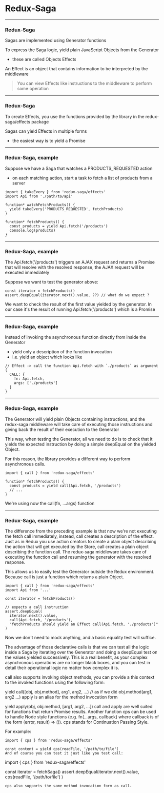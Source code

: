# Redux-Saga

---
### Redux-Saga
Sagas are implemented using Generator functions
 
To express the Saga logic, yield plain JavaScript Objects from the Generator
- these are called Objects Effects

An Effect is an object that contains information to be interpreted by the middleware

> You can view Effects like instructions to the middleware to perform some operation


---
### Redux-Saga
To create Effects, you use the functions provided by the library in the redux-saga/effects package

Sagas can yield Effects in multiple forms
- the easiest way is to yield a Promise

---
### Redux-Saga, example
Suppose we have a Saga that watches a PRODUCTS_REQUESTED action
- on each matching action, start a task to fetch a list of products from a server

```
import { takeEvery } from 'redux-saga/effects'
import Api from './path/to/api'

function* watchFetchProducts() {
  yield takeEvery('PRODUCTS_REQUESTED', fetchProducts)
}

function* fetchProducts() {
  const products = yield Api.fetch('/products')
  console.log(products)
}
```

---
### Redux-Saga, example

The Api.fetch('/products') triggers an AJAX request and returns a Promise that will resolve with the resolved response, the AJAX request will be executed immediately

Suppose we want to test the generator above:
```
const iterator = fetchProducts()
assert.deepEqual(iterator.next().value, ??) // what do we expect ?
```

We want to check the result of the first value yielded by the generator. In our case it's the result of running Api.fetch('/products') which is a Promise 


---
### Redux-Saga, example
Instead of invoking the asynchronous function directly from inside the Generator
- yield only a description of the function invocation
- i.e. yield an object which looks like

```
// Effect -> call the function Api.fetch with `./products` as argument
{
  CALL: {
    fn: Api.fetch,
    args: ['./products']
  }
}
```

---
### Redux-Saga, example
The Generator will yield plain Objects containing instructions, and the redux-saga middleware will take care of executing those instructions and giving back the result of their execution to the Generator

This way, when testing the Generator, all we need to do is to check that it yields the expected instruction by doing a simple deepEqual on the yielded Object.

For this reason, the library provides a different way to perform asynchronous calls.
```
import { call } from 'redux-saga/effects'

function* fetchProducts() {
  const products = yield call(Api.fetch, '/products')
  // ...
}
```
We're using now the call(fn, ...args) function

---
### Redux-Saga, example

The difference from the preceding example is that now we're not executing the fetch call immediately, instead, call creates a description of the effect. Just as in Redux you use action creators to create a plain object describing the action that will get executed by the Store, call creates a plain object describing the function call. The redux-saga middleware takes care of executing the function call and resuming the generator with the resolved response.

This allows us to easily test the Generator outside the Redux environment. Because call is just a function which returns a plain Object.
```
import { call } from 'redux-saga/effects'
import Api from '...'

const iterator = fetchProducts()

// expects a call instruction
assert.deepEqual(
  iterator.next().value,
  call(Api.fetch, '/products'),
  "fetchProducts should yield an Effect call(Api.fetch, './products')"
)
```
Now we don't need to mock anything, and a basic equality test will suffice.

The advantage of those declarative calls is that we can test all the logic inside a Saga by iterating over the Generator and doing a deepEqual test on the values yielded successively. This is a real benefit, as your complex asynchronous operations are no longer black boxes, and you can test in detail their operational logic no matter how complex it is.

call also supports invoking object methods, you can provide a this context to the invoked functions using the following form:

yield call([obj, obj.method], arg1, arg2, ...) // as if we did obj.method(arg1, arg2 ...)
apply is an alias for the method invocation form

yield apply(obj, obj.method, [arg1, arg2, ...])
call and apply are well suited for functions that return Promise results. Another function cps can be used to handle Node style functions (e.g. fn(...args, callback) where callback is of the form (error, result) => ()). cps stands for Continuation Passing Style.

For example:
```
import { cps } from 'redux-saga/effects'

const content = yield cps(readFile, '/path/to/file')
And of course you can test it just like you test call:
```
import { cps } from 'redux-saga/effects'

const iterator = fetchSaga()
assert.deepEqual(iterator.next().value, cps(readFile, '/path/to/file') )
```
cps also supports the same method invocation form as call.
